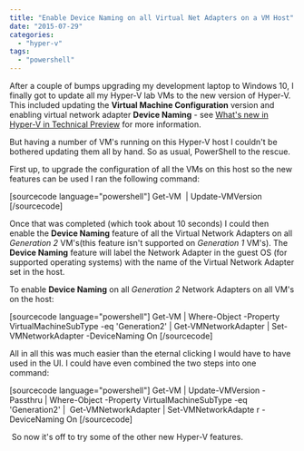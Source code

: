 ```yaml
---
title: "Enable Device Naming on all Virtual Net Adapters on a VM Host"
date: "2015-07-29"
categories: 
  - "hyper-v"
tags: 
  - "powershell"
---
```


After a couple of bumps upgrading my development laptop to Windows 10, I finally got to update all my Hyper-V lab VMs to the new version of Hyper-V. This included updating the **Virtual Machine Configuration** version and enabling virtual network adapter **Device Naming** \- see [What's new in Hyper-V in Technical Preview](https://technet.microsoft.com/en-nz/library/dn765471.aspx) for more information.

But having a number of VM's running on this Hyper-V host I couldn't be bothered updating them all by hand. So as usual, PowerShell to the rescue.

First up, to upgrade the configuration of all the VMs on this host so the new features can be used I ran the following command:

\[sourcecode language="powershell"\] Get-VM  | Update-VMVersion \[/sourcecode\]

Once that was completed (which took about 10 seconds) I could then enable the **Device Naming** feature of all the Virtual Network Adapters on all _Generation 2_ VM's(this feature isn't supported on _Generation 1_ VM's). The **Device Naming** feature will label the Network Adapter in the guest OS (for supported operating systems) with the name of the Virtual Network Adapter set in the host.

To enable **Device Naming** on all _Generation 2_ Network Adapters on all VM's on the host:

\[sourcecode language="powershell"\] Get-VM | Where-Object -Property VirtualMachineSubType -eq 'Generation2' | Get-VMNetworkAdapter | Set-VMNetworkAdapter -DeviceNaming On \[/sourcecode\]

All in all this was much easier than the eternal clicking I would have to have used in the UI. I could have even combined the two steps into one command:

\[sourcecode language="powershell"\] Get-VM | Update-VMVersion -Passthru | Where-Object -Property VirtualMachineSubType -eq 'Generation2' |  Get-VMNetworkAdapter | Set-VMNetworkAdapte r -DeviceNaming On \[/sourcecode\]

 So now it's off to try some of the other new Hyper-V features.
